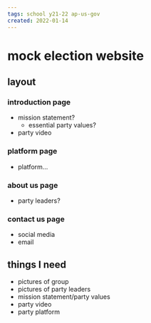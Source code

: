 ```yaml
---
tags: school y21-22 ap-us-gov
created: 2022-01-14
---
```


# mock election website

## layout

### introduction page

- mission statement?
	- essential party values?
- party video

### platform page

- platform...

### about us page

- party leaders?

### contact us page

- social media
- email

## things I need

- pictures of group
- pictures of party leaders
- mission statement/party values
- party video
- party platform
